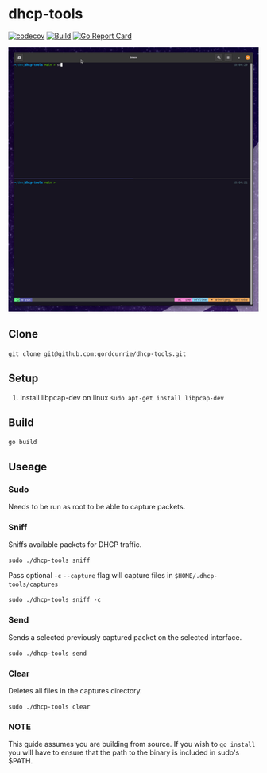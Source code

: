# dhcp-tools

[![codecov](https://codecov.io/gh/gordcurrie/dhcp-tools/graph/badge.svg?token=LW1TN6I2WJ)](https://codecov.io/gh/gordcurrie/dhcp-tools)
[![Build](https://github.com/gordcurrie/dhcp-tools/actions/workflows/go.yml/badge.svg)](https://github.com/gordcurrie/dhcp-tools/actions/workflows/go.yml)
[![Go Report Card](https://goreportcard.com/badge/github.com/gordcurrie/dhcp-tools)](https://goreportcard.com/report/github.com/gordcurrie/dhcp-tools)

![dhcp-tools](https://github.com/gordcurrie/gifs/blob/main/dhcp-tools.gif)

## Clone

`git clone git@github.com:gordcurrie/dhcp-tools.git`

## Setup

1. Install libpcap-dev on linux `sudo apt-get install libpcap-dev`

## Build

`go build`

## Useage

### Sudo

Needs to be run as root to be able to capture packets.

### Sniff

Sniffs available packets for DHCP traffic.

`sudo ./dhcp-tools sniff`

Pass optional `-c` `--capture` flag will capture files in `$HOME/.dhcp-tools/captures`

`sudo ./dhcp-tools sniff -c`

### Send

Sends a selected previously captured packet on the selected interface.

`sudo ./dhcp-tools send`

### Clear

Deletes all files in the captures directory.

`sudo ./dhcp-tools clear`

### NOTE

This guide assumes you are building from source. If you wish to `go install` you will have to ensure that the path to the binary is included in sudo's $PATH.
